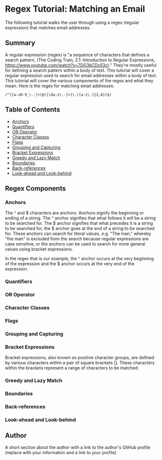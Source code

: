 # Regex Tutorial: Matching an Email

The following tutorial walks the user through using a regex (regular expression) that matches email addresses.

## Summary

A regular expression (regex) is "a sequence of characters that defines a search pattern, (The Coding Train, 2.1: Introduction to Regular Expressions, https://www.youtube.com/watch?v=7DG3kCDx53c)." They're mostly useful for defining a search pattern within a body of text. This tutorial will cover a regular expression used to search for email addresses within a body of text. This tutorial will cover the various components of the regex and what they mean. Here is the regex for matching email addresses:

`/^([a-z0-9_\.-]+)@([\da-z\.-]+)\.([a-z\.]{2,6})$/`

## Table of Contents

- [Anchors](#anchors)
- [Quantifiers](#quantifiers)
- [OR Operator](#or-operator)
- [Character Classes](#character-classes)
- [Flags](#flags)
- [Grouping and Capturing](#grouping-and-capturing)
- [Bracket Expressions](#bracket-expressions)
- [Greedy and Lazy Match](#greedy-and-lazy-match)
- [Boundaries](#boundaries)
- [Back-references](#back-references)
- [Look-ahead and Look-behind](#look-ahead-and-look-behind)

## Regex Components

### Anchors

The ^ and $ characters are anchors. Anchors signify the beginning or ending of a string. The ^ anchor signifies that what follows it will be a string to be searched for. The $ anchor signifies that what precedes it is a string to be searched for, the $ anchor goes at the end of a string to be searched for. These anchors can search for literal values, e.g. "The man," whereby "the man" is excluded from the search because regular expressions are case sensitive, or the anchors can be used to search for more general values using bracket expressions.

In the regex that is our example, the ^ anchor occurs at the very beginning of the expression and the $ anchor occurs at the very end of the expression.

### Quantifiers

### OR Operator

### Character Classes

### Flags

### Grouping and Capturing

### Bracket Expressions

Bracket expressions, also known as positive character groups, are defined by various characters within a pair of square brackets []. These characters within the brackets represent a range of characters to be matched. 

### Greedy and Lazy Match

### Boundaries

### Back-references

### Look-ahead and Look-behind

## Author

A short section about the author with a link to the author's GitHub profile (replace with your information and a link to your profile)
